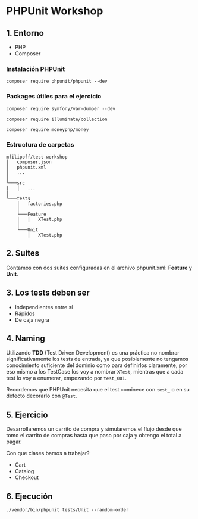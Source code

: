 # PHPUnit Workshop

## 1. Entorno
- PHP
- Composer

### Instalación PHPUnit
`composer require phpunit/phpunit --dev`

### Packages útiles para el ejercicio
`composer require symfony/var-dumper --dev`

`composer require illuminate/collection`

`composer require moneyphp/money`

### Estructura de carpetas
```
mfilipoff/test-workshop
│   composer.json    
│   phpunit.xml
│   ...
│
└───src
|   │   ...
│
└───tests
    │   factories.php
    │
    └───Feature
    │   │   XTest.php
    │
    └───Unit
        │   XTest.php
```

## 2. Suites
Contamos con dos suites configuradas en el archivo phpunit.xml: **Feature** y **Unit**.

## 3. Los tests deben ser
- Independientes entre sí
- Rápidos
- De caja negra

## 4. Naming
Utilizando **TDD** (Test Driven Development) es una práctica no nombrar significativamente los tests de entrada, ya que posiblemente no tengamos conocimiento suficiente del dominio como para definirlos claramente, por eso mismo a los TestCase los voy a nombrar `XTest`, mientras que a cada test lo voy a enumerar, empezando por `test_001`.

Recordemos que PHPUnit necesita que el test cominece con `test_` o en su defecto decorarlo con `@Test`.

## 5. Ejercicio
Desarrollaremos un carrito de compra y simularemos el flujo desde que tomo el carrito de compras hasta que paso por caja y obtengo el total a pagar.

Con que clases bamos a trabajar?
- Cart
- Catalog
- Checkout

## 6. Ejecución
`./vendor/bin/phpunit tests/Unit --random-order`
